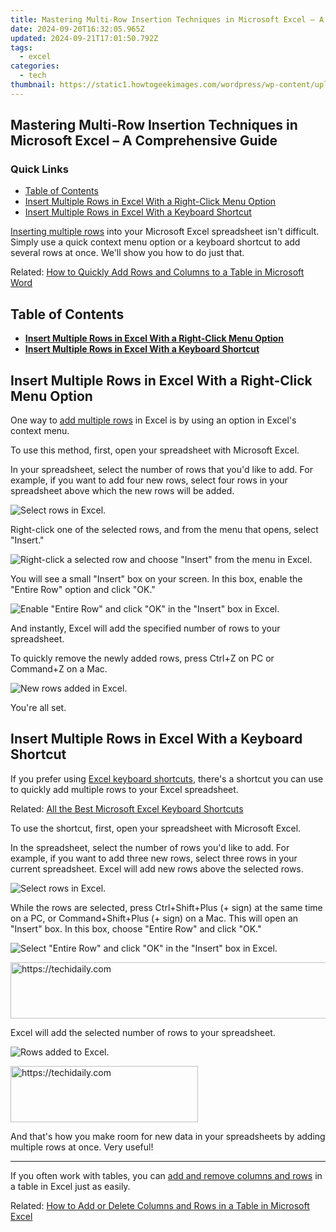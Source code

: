 ```yaml
---
title: Mastering Multi-Row Insertion Techniques in Microsoft Excel – A Comprehensive Guide
date: 2024-09-20T16:32:05.965Z
updated: 2024-09-21T17:01:50.792Z
tags:
  - excel
categories:
  - tech
thumbnail: https://static1.howtogeekimages.com/wordpress/wp-content/uploads/2021/09/microsoft_excel_hero_1200x675.jpg
---
```


## Mastering Multi-Row Insertion Techniques in Microsoft Excel – A Comprehensive Guide

### Quick Links

* [Table of Contents](https://instagram-clips.techidaily.com/updated-2024-approved-demystifying-instagrams-videography-cap-constraint/)
* [Insert Multiple Rows in Excel With a Right-Click Menu Option](https://ios-unlock.techidaily.com/easy-steps-on-how-to-create-a-new-apple-id-account-on-iphone-xr-by-drfone-ios/)
* [Insert Multiple Rows in Excel With a Keyboard Shortcut](https://twitter-videos.techidaily.com/updated-2024-approved-framed-to-impress-your-guide-to-tweets-in-high-definition/)

[Inserting multiple rows](https://facebook-videos.techidaily.com/new-in-2024-convert-facebook-posts-to-mp3-files/) into your Microsoft Excel spreadsheet isn't difficult. Simply use a quick context menu option or a keyboard shortcut to add several rows at once. We'll show you how to do just that.

Related: [How to Quickly Add Rows and Columns to a Table in Microsoft Word](https://facebook-videos.techidaily.com/new-in-2024-convert-facebook-posts-to-mp3-files/) 

##  Table of Contents

* **[Insert Multiple Rows in Excel With a Right-Click Menu Option](https://os-tips.techidaily.com/the-unbeatable-5-cloud-backup-options-you-need-on-your-radar-now/)**
* **[Insert Multiple Rows in Excel With a Keyboard Shortcut](https://video-creation-software.techidaily.com/updated-the-ultimate-mac-video-editor-mkvtoolnix-features-and-benefits-for-2024/)**

##  Insert Multiple Rows in Excel With a Right-Click Menu Option

 One way to [add multiple rows](https://youtube-help.techidaily.com/new-exploring-the-perks-and-pitfalls-of-mcn-alliances/) in Excel is by using an option in Excel's context menu.

 To use this method, first, open your spreadsheet with Microsoft Excel.

 In your spreadsheet, select the number of rows that you'd like to add. For example, if you want to add four new rows, select four rows in your spreadsheet above which the new rows will be added.

![Select rows in Excel.](https://static1.howtogeekimages.com/wordpress/wp-content/uploads/2021/10/1-select-rows.png) 

 Right-click one of the selected rows, and from the menu that opens, select "Insert."

![Right-click a selected row and choose "Insert" from the menu in Excel.](https://static1.howtogeekimages.com/wordpress/wp-content/uploads/2021/10/2-insert-rows.png) 

 You will see a small "Insert" box on your screen. In this box, enable the "Entire Row" option and click "OK."

![Enable "Entire Row" and click "OK" in the "Insert" box in Excel.](https://static1.howtogeekimages.com/wordpress/wp-content/uploads/2021/10/3-entire-row.png) 

 And instantly, Excel will add the specified number of rows to your spreadsheet.

 To quickly remove the newly added rows, press Ctrl+Z on PC or Command+Z on a Mac.

![New rows added in Excel.](https://static1.howtogeekimages.com/wordpress/wp-content/uploads/2021/10/4-rows-added.png) 

 You're all set.

##  Insert Multiple Rows in Excel With a Keyboard Shortcut

 If you prefer using [Excel keyboard shortcuts](https://eaxpv-info.techidaily.com/updated-2024-approved-high-definition-ready-enabling-av1-on-youtube/), there's a shortcut you can use to quickly add multiple rows to your Excel spreadsheet.

Related: [All the Best Microsoft Excel Keyboard Shortcuts](https://eaxpv-info.techidaily.com/updated-2024-approved-high-definition-ready-enabling-av1-on-youtube/) 

 To use the shortcut, first, open your spreadsheet with Microsoft Excel.

 In the spreadsheet, select the number of rows you'd like to add. For example, if you want to add three new rows, select three rows in your current spreadsheet. Excel will add new rows above the selected rows.

![Select rows in Excel.](https://static1.howtogeekimages.com/wordpress/wp-content/uploads/2021/10/5-choose-rows.png) 

 While the rows are selected, press Ctrl+Shift+Plus (+ sign) at the same time on a PC, or Command+Shift+Plus (+ sign) on a Mac. This will open an "Insert" box. In this box, choose "Entire Row" and click "OK."

![Select "Entire Row" and click "OK" in the "Insert" box in Excel.](https://static1.howtogeekimages.com/wordpress/wp-content/uploads/2021/10/6-add-rows.png) 

<!-- affiliate ads begin -->
<a href="https://appsumo.8odi.net/c/5597632/2144282/7443" target="_top" id="2144282">
  <img src="//a.impactradius-go.com/display-ad/7443-2144282" border="0" alt="https://techidaily.com" width="728" height="90"/>
</a>
<img height="0" width="0" src="https://appsumo.8odi.net/i/5597632/2144282/7443" style="position:absolute;visibility:hidden;" border="0" />
<!-- affiliate ads end -->

 Excel will add the selected number of rows to your spreadsheet.

![Rows added to Excel.](https://static1.howtogeekimages.com/wordpress/wp-content/uploads/2021/10/7-rows-inserted.png) 

<!-- affiliate ads begin -->
<a href="https://aligracehair.sjv.io/c/5597632/1959759/19272" target="_top" id="1959759">
  <img src="//a.impactradius-go.com/display-ad/19272-1959759" border="0" alt="https://techidaily.com" width="300" height="90"/>
</a>
<img height="0" width="0" src="https://aligracehair.sjv.io/i/5597632/1959759/19272" style="position:absolute;visibility:hidden;" border="0" />
<!-- affiliate ads end -->

 And that's how you make room for new data in your spreadsheets by adding multiple rows at once. Very useful!

---

 If you often work with tables, you can [add and remove columns and rows](https://fox-glue.techidaily.com/2024-approved-the-ultimate-guide-to-top-online-tools-for-perfecting-your-video-subtitles/) in a table in Excel just as easily.

Related: [How to Add or Delete Columns and Rows in a Table in Microsoft Excel](https://fox-glue.techidaily.com/2024-approved-the-ultimate-guide-to-top-online-tools-for-perfecting-your-video-subtitles/)

<ins class="adsbygoogle"
     style="display:block"
     data-ad-format="autorelaxed"
     data-ad-client="ca-pub-7571918770474297"
     data-ad-slot="1223367746"></ins>

<ins class="adsbygoogle"
     style="display:block"
     data-ad-client="ca-pub-7571918770474297"
     data-ad-slot="8358498916"
     data-ad-format="auto"
     data-full-width-responsive="true"></ins>



